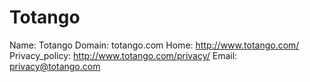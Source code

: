 
# Totango

Name: Totango
Domain: totango.com
Home: http://www.totango.com/
Privacy_policy: http://www.totango.com/privacy/
Email: privacy@totango.com
